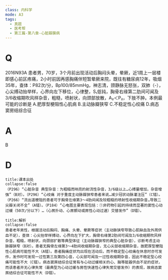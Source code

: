 ```yaml
---
class: 内科学
mode: A3
tags:
  - 真题
  - 医考帮
  - 第三篇-第八章-心脏瓣膜病
---
```


# Q
2016N93A 患者男，70岁，3个月前出现活动后胸闷头晕，晕厥，近1周上一层楼即感心前区疼痛，2小时前因再感胸痛伴短暂晕厥来院，既往有糖尿病12年，吸烟35年，查体：P82次/分，Bp100/85mmHg，神志清，颈静脉无怒张，双肺（-），心尖搏动抬举样，心界向左下移位，心律整，S₁低钝，胸骨右缘第二肋间可闻及3/6收缩期吹风样杂音，粗糙，喷射状，向颈部放散，A₂＜P₂，下肢不肿。本例最可能的诊断是
A.肥厚型梗阻性心肌病
B.主动脉瓣狭窄
C.不稳定性心绞痛
D.病态窦房结综合征

# A
B
# D
```ad-note
title:课本出处
collapse:false
（P296）“心脏杂音 典型杂音：为粗糙而响亮的射流性杂音，3/6级以上…心搏量增加，杂音增强”（B对）。（P296）“心绞痛 对于重度主动脉瓣狭窄患者来说…减少冠状动脉灌注压”（C错）。（P266）“流出道梗阻的患者可于胸骨左缘第3～4肋间闻及较粗糙的喷射性收缩期杂音…导致二尖瓣关闭不全”（A错）。（P184）“心电图主要表现包括：①非药物引起的持续而显著的窦性心动过缓（50次/分以下）…（心房扑动、心房颤动或房性心动过速）交替发作”（D错）。
```

```ad-summary
title:解析
collapse:false
患者老年男性，根据活动后胸闷、胸痛、头晕、晕厥等症状（主动脉狭窄导致心肌缺血及外周供血不足），查体：心尖抬举样搏动，心界向左下扩大，胸骨右缘第2肋间可闻及3/6收缩期吹风样杂音，粗糙，喷射状，向颈部扩散等典型体征（主动脉瓣狭窄的典型心脏杂音），诊断考虑主动脉瓣狭窄（B对）。患者无胸骨左缘第3～4肋间收缩期杂音，无心尖部收缩期杂音，故肥厚型梗阻性心肌病可能性不大（A错）。患者胸痛症状均出现在活动后，而不稳定型心绞痛在休息时亦可发作，发作时可发现一过性第三及第四心音，心尖部可闻及一过性收缩期杂音，因此不稳定型心绞痛可能性不大（C错）。病态窦房结综合征常有与心动过缓相关的心、脑等脏器供血不足的症状，而该患者并无心律失常（最典型为心动过缓与房性快速性心律失常交替发作）的表现，故病态窦房结综合征可能性不大（D错）。
```

